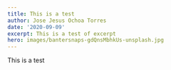 ```yaml
---
title: This is a test
author: Jose Jesus Ochoa Torres
date: '2020-09-09'
excerpt: This is a test of excerpt
hero: images/bantersnaps-gdQnsMbhkUs-unsplash.jpg
---
```

This is a test
